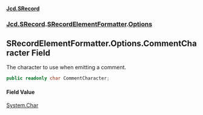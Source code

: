 #### [Jcd.SRecord](index.md 'index')
### [Jcd.SRecord](Jcd.SRecord.md 'Jcd.SRecord').[SRecordElementFormatter](Jcd.SRecord.SRecordElementFormatter.md 'Jcd.SRecord.SRecordElementFormatter').[Options](Jcd.SRecord.SRecordElementFormatter.Options.md 'Jcd.SRecord.SRecordElementFormatter.Options')

## SRecordElementFormatter.Options.CommentCharacter Field

The character to use when emitting a comment.

```csharp
public readonly char CommentCharacter;
```

#### Field Value
[System.Char](https://docs.microsoft.com/en-us/dotnet/api/System.Char 'System.Char')